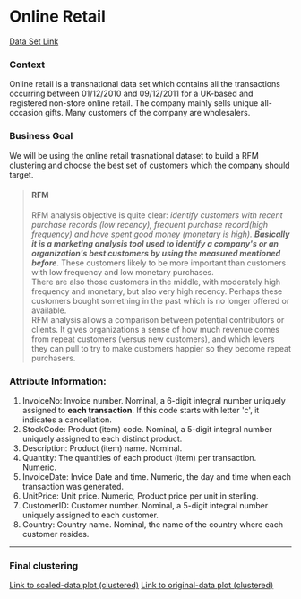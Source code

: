 # Online Retail
[Data Set Link](https://archive.ics.uci.edu/ml/datasets/online+retail)
### Context
Online retail is a transnational data set which contains all the transactions occurring between 01/12/2010 and 09/12/2011 for a UK-based and registered non-store online retail. The company mainly sells unique all-occasion gifts. Many customers of the company are wholesalers.

### Business Goal
We will be using the online retail trasnational dataset to build a RFM clustering and choose the best set of customers which the company should target.
> #### RFM
> RFM analysis objective is quite clear: *identify customers with recent purchase records (low recency), frequent purchase record(high frequency) and have spent good money (monetary is high). **Basically it is a marketing analysis tool used to identify a company's or an organization's best customers by using the measured mentioned before***. These customers likely to be more important than customers with low frequency and low monetary purchases. <br>
> There are also those customers in the middle, with moderately high frequency and monetary, but also very high recency. Perhaps these customers bought something in the past which is no longer offered or available.<br>
>RFM analysis allows a comparison between potential contributors or clients. It gives organizations a sense of how much revenue comes from repeat customers (versus new customers), and which levers they can pull to try to make customers happier so they become repeat purchasers.

### Attribute Information:

1. InvoiceNo: Invoice number. Nominal, a 6-digit integral number uniquely assigned to **each transaction**. If this code starts with letter 'c', it indicates a cancellation.
2. StockCode: Product (item) code. Nominal, a 5-digit integral number uniquely assigned to each distinct product.
3. Description: Product (item) name. Nominal.
4. Quantity: The quantities of each product (item) per transaction. Numeric.
5. InvoiceDate: Invice Date and time. Numeric, the day and time when each transaction was generated.
6. UnitPrice: Unit price. Numeric, Product price per unit in sterling.
7. CustomerID: Customer number. Nominal, a 5-digit integral number uniquely assigned to each customer.
8. Country: Country name. Nominal, the name of the country where each customer resides.

---

### Final clustering

[Link to scaled-data plot (clustered)](https://cjdrago.github.io/RFM-K-Means/)
[Link to original-data plot (clustered)](https://cjdrago.github.io/RFM-K-Means/nonScaled.html)
